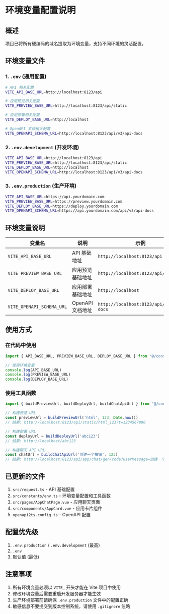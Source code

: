 # 环境变量配置说明

## 概述

项目已将所有硬编码的域名提取为环境变量，支持不同环境的灵活配置。

## 环境变量文件

### 1. `.env` (通用配置)
```bash
# API 相关配置
VITE_API_BASE_URL=http://localhost:8123/api

# 应用预览相关配置
VITE_PREVIEW_BASE_URL=http://localhost:8123/api/static

# 应用部署相关配置
VITE_DEPLOY_BASE_URL=http://localhost

# OpenAPI 文档相关配置
VITE_OPENAPI_SCHEMA_URL=http://localhost:8123/api/v3/api-docs
```

### 2. `.env.development` (开发环境)
```bash
VITE_API_BASE_URL=http://localhost:8123/api
VITE_PREVIEW_BASE_URL=http://localhost:8123/api/static
VITE_DEPLOY_BASE_URL=http://localhost
VITE_OPENAPI_SCHEMA_URL=http://localhost:8123/api/v3/api-docs
```

### 3. `.env.production` (生产环境)
```bash
VITE_API_BASE_URL=https://api.yourdomain.com
VITE_PREVIEW_BASE_URL=https://preview.yourdomain.com
VITE_DEPLOY_BASE_URL=https://deploy.yourdomain.com
VITE_OPENAPI_SCHEMA_URL=https://api.yourdomain.com/api/v3/api-docs
```

## 环境变量说明

| 变量名 | 说明 | 示例 |
|--------|------|------|
| `VITE_API_BASE_URL` | API 基础地址 | `http://localhost:8123/api` |
| `VITE_PREVIEW_BASE_URL` | 应用预览基础地址 | `http://localhost:8123/api/static` |
| `VITE_DEPLOY_BASE_URL` | 应用部署基础地址 | `http://localhost` |
| `VITE_OPENAPI_SCHEMA_URL` | OpenAPI 文档地址 | `http://localhost:8123/api/v3/api-docs` |

## 使用方式

### 在代码中使用

```typescript
import { API_BASE_URL, PREVIEW_BASE_URL, DEPLOY_BASE_URL } from '@/constants/env'

// 使用环境变量
console.log(API_BASE_URL)
console.log(PREVIEW_BASE_URL)
console.log(DEPLOY_BASE_URL)
```

### 使用工具函数

```typescript
import { buildPreviewUrl, buildDeployUrl, buildChatApiUrl } from '@/constants/env'

// 构建预览 URL
const previewUrl = buildPreviewUrl('html', 123, Date.now())
// 结果: http://localhost:8123/api/static/html_123?t=1234567890

// 构建部署 URL
const deployUrl = buildDeployUrl('abc123')
// 结果: http://localhost/abc123

// 构建聊天 API URL
const chatUrl = buildChatApiUrl('创建一个按钮', 123)
// 结果: http://localhost:8123/api/app/chat/gen/code?userMessage=创建一个按钮&appId=123
```

## 已更新的文件

1. `src/request.ts` - API 基础配置
2. `src/constants/env.ts` - 环境变量配置和工具函数
3. `src/pages/AppChatPage.vue` - 应用聊天页面
4. `src/components/AppCard.vue` - 应用卡片组件
5. `openapi2ts.config.ts` - OpenAPI 配置

## 配置优先级

1. `.env.production` / `.env.development` (最高)
2. `.env`
3. 默认值 (最低)

## 注意事项

1. 所有环境变量必须以 `VITE_` 开头才能在 Vite 项目中使用
2. 修改环境变量后需要重启开发服务器才能生效
3. 生产环境部署前请确保 `.env.production` 文件中的配置正确
4. 敏感信息不要提交到版本控制系统，请使用 `.gitignore` 忽略